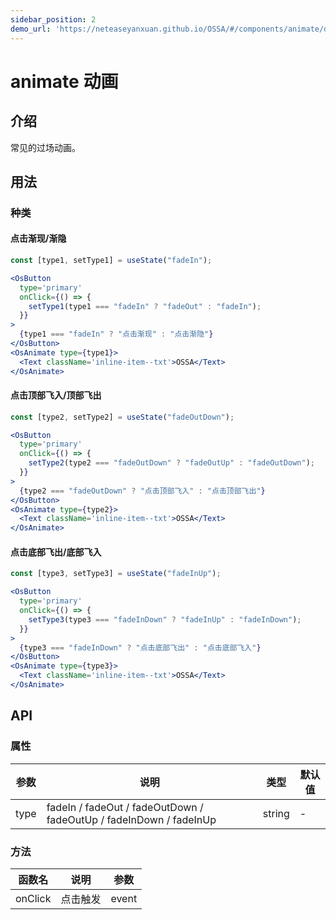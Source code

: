 ```yaml
---
sidebar_position: 2
demo_url: 'https://neteaseyanxuan.github.io/OSSA/#/components/animate/demo/index'
---
```


# animate 动画

## 介绍
常见的过场动画。

## 用法
### 种类

#### 点击渐现/渐隐
```jsx
const [type1, setType1] = useState("fadeIn");
```
```jsx
<OsButton
  type='primary'
  onClick={() => { 
    setType1(type1 === "fadeIn" ? "fadeOut" : "fadeIn");
  }}
>
  {type1 === "fadeIn" ? "点击渐现" : "点击渐隐"}
</OsButton>
<OsAnimate type={type1}>
  <Text className='inline-item--txt'>OSSA</Text>
</OsAnimate>
```

#### 点击顶部飞入/顶部飞出
```jsx
const [type2, setType2] = useState("fadeOutDown");
```
```jsx
<OsButton
  type='primary'
  onClick={() => {
    setType2(type2 === "fadeOutDown" ? "fadeOutUp" : "fadeOutDown");
  }}
>
  {type2 === "fadeOutDown" ? "点击顶部飞入" : "点击顶部飞出"}
</OsButton>
<OsAnimate type={type2}>
  <Text className='inline-item--txt'>OSSA</Text>
</OsAnimate>
```

#### 点击底部飞出/底部飞入
```jsx
const [type3, setType3] = useState("fadeInUp");
```
```jsx
<OsButton
  type='primary'
  onClick={() => {
    setType3(type3 === "fadeInDown" ? "fadeInUp" : "fadeInDown");
  }}
>
  {type3 === "fadeInDown" ? "点击底部飞出" : "点击底部飞入"}
</OsButton>
<OsAnimate type={type3}>
  <Text className='inline-item--txt'>OSSA</Text>
</OsAnimate>
```

## API
### 属性
|参数|说明|类型|默认值|
|------|------|------|------|
|type|fadeIn / fadeOut / fadeOutDown / fadeOutUp / fadeInDown / fadeInUp|string|-|


### 方法
|函数名|说明|参数|
|------|------|------|
|onClick|点击触发|event|

